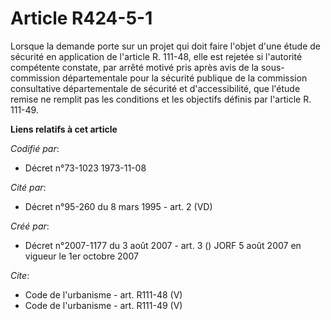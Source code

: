 # Article R424-5-1

Lorsque la demande porte sur un projet qui doit faire l'objet d'une étude de sécurité en application de l'article R. 111-48,
elle est rejetée si l'autorité compétente constate, par arrêté motivé pris après avis de la sous-commission départementale
pour la sécurité publique de la commission consultative départementale de sécurité et d'accessibilité, que l'étude remise ne
remplit pas les conditions et les objectifs définis par l'article R. 111-49.

**Liens relatifs à cet article**

_Codifié par_:

  - Décret n°73-1023 1973-11-08

_Cité par_:

  - Décret n°95-260 du 8 mars 1995 - art. 2 (VD)

_Créé par_:

  - Décret n°2007-1177 du 3 août 2007 - art. 3 () JORF 5 août 2007 en vigueur le 1er octobre 2007

_Cite_:

  - Code de l'urbanisme - art. R111-48 (V)
  - Code de l'urbanisme - art. R111-49 (V)
